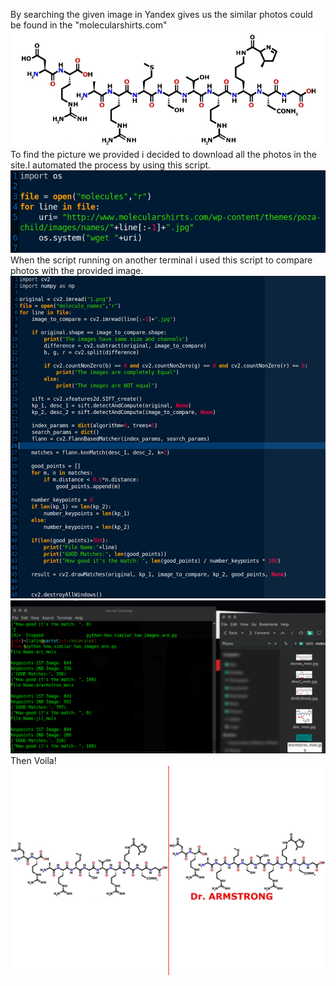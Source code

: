 By searching the given image in Yandex gives us the similar photos could be found in the "molecularshirts.com"
<img src="Writeup/picture.png"></br>
To find the picture we provided i decided to download all the photos in the site.I automated the process by using this script.
<img src="Writeup/wget.png"> 
When the script running on another terminal i used this script to compare photos with the provided image.
<img src="Writeup/compare.png"> 
<img src="Writeup/Screenshot.png"> 
Then Voila!
<img src="Writeup/final.png"> 



